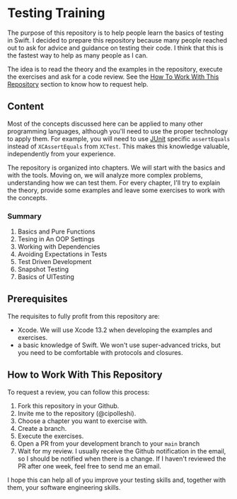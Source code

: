# Testing Training
The purpose of this repository is to help people learn the basics of testing in Swift.
 I decided to prepare this repository because many people reached out to ask for advice and guidance on testing their code. I think that this is the fastest way to help as many people as I can.

The idea is to read the theory and the examples in the repository, execute the exercises and ask for a code review. See the [How To Work With This Repository](#how-to-work-with-this-repositoy) section to know how to request help.
 
 ## Content
 
 Most of the concepts discussed here can be applied to many other programming languages, although you'll need to use the proper technology to apply them. For example, you will need to use [JUnit](https://junit.org/junit5/) specific `assertEquals` instead of `XCAssertEquals` from `XCTest`. This makes this knowledge valuable, independently from your experience.
 
 The repository is organized into chapters. We will start with the basics and with the tools. Moving on, we will analyze more complex problems, understanding how we can test them.
 For every chapter, I'll try to explain the theory, provide some examples and leave some exercises to work with the concepts.
 
 ### Summary
 1. Basics and Pure Functions
 2. Tesing in An OOP Settings
 3. Working with Dependencies
 4. Avoiding Expectations in Tests 
 5. Test Driven Development
 6. Snapshot Testing
 7. Basics of UITesting
 
 ## Prerequisites
The requisites to fully profit from this repository are:

* Xcode. We will use Xcode 13.2 when developing the examples and exercises.
* a basic knowledge of Swift. We won't use super-advanced tricks, but you need to be comfortable with protocols and closures.

## How to Work With This Repository
To request a review, you can follow this process:

1. Fork this repository in your Github.
2. Invite me to the repository (@cipolleshi).
3. Choose a chapter you want to exercise with.
4. Create a branch. 
5. Execute the exercises.
6. Open a PR from your development branch to your `main` branch
7. Wait for my review. I usually receive the Github notification in the email, so I should be notified when there is a change. If I haven't reviewed the PR after one week, feel free to send me an email.

I hope this can help all of you improve your testing skills and, together with them, your software engineering skills.
